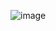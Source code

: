 ![image](https://github.com/weversonmelky/rocketsect-desafio-02.1/assets/107736909/7d43e3a7-8063-4c81-8db3-306b994162ea)
